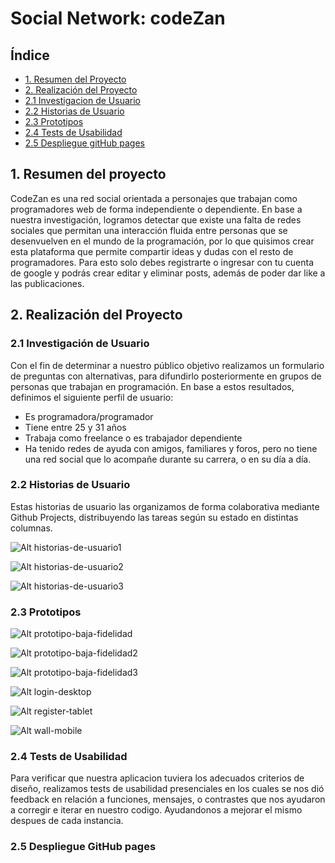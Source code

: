 # Social Network: codeZan 

## Índice

* [1. Resumen del Proyecto](#1-Resumen-del-Proyecto)
* [2. Realización del Proyecto](#2-Realización-del-Proyecto)
* [2.1 Investigacion de Usuario](#2.1-Investigación-de-Usuario)
* [2.2 Historias de Usuario](#2.2-Historias-de-Usuario)
* [2.3 Prototipos](#2.3-Prototipos)
* [2.4 Tests de Usabilidad](#2.4-Tests-de-Usabilidad)
* [2.5 Despliegue gitHub pages](#2.5-Despliegue-gitHub-pages)


## 1. Resumen del proyecto

CodeZan es una red social orientada a personajes que trabajan como programadores web de forma independiente o dependiente. En base a nuestra investigación, logramos detectar que existe una falta de redes sociales que permitan una interacción fluida entre personas que se desenvuelven en el mundo de la programación, por lo que quisimos crear esta plataforma que permite compartir ideas y dudas con el resto de programadores. Para esto solo debes registrarte o ingresar con tu cuenta de google y podrás crear editar y eliminar posts, además de poder dar like a las publicaciones.


## 2. Realización del Proyecto


### 2.1 Investigación de Usuario

Con el fin de determinar a nuestro público objetivo realizamos un formulario de preguntas con alternativas, para difundirlo posteriormente en grupos de personas que trabajan en programación. En base a estos resultados, definimos el siguiente perfil de usuario:

* Es programadora/programador
* Tiene entre 25 y 31 años
* Trabaja como freelance o es trabajador dependiente
* Ha tenido redes de ayuda con amigos, familiares y foros, pero no tiene una red social que lo acompañe durante su carrera, o en su día a día.


### 2.2 Historias de Usuario

Estas historias de usuario las organizamos de forma colaborativa mediante Github Projects, distribuyendo las tareas según su estado en distintas columnas.


![Alt historias-de-usuario1](src/assets/gitproject1.png)

![Alt historias-de-usuario2](src/assets/gitproject2.png)

![Alt historias-de-usuario3](src/assets/gitproject3.png)


### 2.3 Prototipos 


![Alt prototipo-baja-fidelidad](src/assets/prototipo-baja-fidelidad.png)

![Alt prototipo-baja-fidelidad2](src/assets/prototipo-baja-fidelidad2.png)

![Alt prototipo-baja-fidelidad3](src/assets/prototipo-baja-fidelidad3.png)


![Alt login-desktop](src/assets/login-desktop.png)

![Alt register-tablet](src/assets/register-tablet.png)

![Alt wall-mobile](src/assets/wall-mobile.png)


### 2.4 Tests de Usabilidad 

Para verificar que nuestra aplicacion tuviera los adecuados criterios de diseño, realizamos tests de usabilidad presenciales en los cuales se nos dió feedback en relación a funciones, mensajes, o contrastes que nos ayudaron a corregir e iterar en nuestro codigo. Ayudandonos a mejorar el mismo despues de cada instancia.


### 2.5 Despliegue GitHub pages